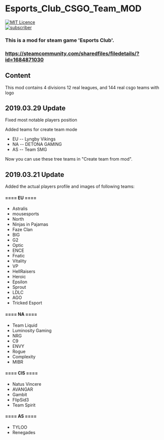 # Esports_Club_CSGO_Team_MOD
[![MIT Licence](https://badges.frapsoft.com/os/mit/mit.svg?v=103)](https://opensource.org/licenses/mit-license.php)   
[![subscriber](https://img.shields.io/badge/subscribers-1500+-brightgreen.svg)](https://steamcommunity.com/sharedfiles/filedetails/?id=1684871030)
### This is a mod for steam game 'Esports Club'. 
### https://steamcommunity.com/sharedfiles/filedetails/?id=1684871030

## Content
This mod contains 4 divisions 12 real leagues, and 144 real csgo teams with logo 
## 2019.03.29 Update
Fixed most notable players position

Added teams for create team mode

+ EU -- Lyngby Vikings<br/>
+ NA -- DETONA GAMING<br/>
+ AS -- Team SMG<br/>

Now you can use these tree teams in "Create team from mod".

## 2019.03.21 Update
Added the actual players profile and images of following teams:

#### ==== EU ====
+ Astralis
+ mousesports
+ North
+ Ninjas in Pajamas
+ Faze Clan
+ BIG
+ G2
+ Optic
+ ENCE
+ Fnatic
+ Vitality
+ VP
+ HellRaisers
+ Heroic
+ Epsilon
+ Sprout
+ LDLC
+ AGO
+ Tricked Esport

#### ==== NA ====
+ Team Liquid
+ Luminosity Gaming
+ NRG
+ C9
+ ENVY
+ Rogue
+ Complexity
+ MIBR

#### ==== CIS ====
+ Natus Vincere
+ AVANGAR
+ Gambit
+ FlipSid3
+ Team Spirit

#### ==== AS ====
+ TYLOO
+ Renegades

